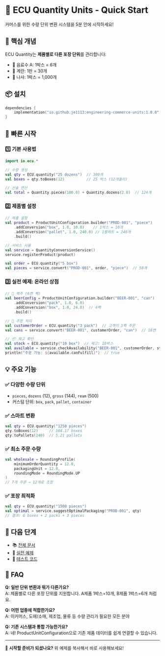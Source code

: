 # 🚀 ECU Quantity Units - Quick Start

커머스를 위한 수량 단위 변환 시스템을 5분 안에 시작하세요!

## 🎯 핵심 개념

ECU Quantity는 **제품별로 다른 포장 단위**를 관리합니다:
- 🥤 음료수 A: 1박스 = 6개
- 🥚 계란: 1판 = 30개  
- 🔩 나사: 1박스 = 1,000개

## 📦 설치

```kotlin
dependencies {
    implementation("io.github.je1113:engineering-commerce-units:1.0.0")
}
```

## 🏃 빠른 시작

### 1️⃣ 기본 사용법
```kotlin
import io.ecu.*

// 수량 생성
val qty = ECU.quantity("25 dozens")  // 300개
val boxes = qty.toBoxes(12)          // 25 박스 (12개들이)

// 산술 연산
val total = Quantity.pieces(100.0) + Quantity.dozens(2.0)  // 124개
```

### 2️⃣ 제품별 설정
```kotlin
// 제품 설정
val product = ProductUnitConfiguration.builder("PROD-001", "piece")
    .addConversion("box", 1.0, 10.0)    // 1박스 = 10개
    .addConversion("pallet", 1.0, 240.0) // 1팔레트 = 240개
    .build()

// 서비스 사용
val service = QuantityConversionService()
service.registerProduct(product)

val order = ECU.quantity("5 box")
val pieces = service.convert("PROD-001", order, "piece")  // 50개
```

### 3️⃣ 실전 예제: 온라인 상점
```kotlin
// 🍺 맥주 (6캔 팩)
val beerConfig = ProductUnitConfiguration.builder("BEER-001", "can")
    .addConversion("pack", 1.0, 6.0)
    .addConversion("box", 1.0, 24.0)  // 4팩
    .build()

// 🛒 주문 처리
val customerOrder = ECU.quantity("3 pack")  // 고객이 3팩 주문
val cans = service.convert("BEER-001", customerOrder, "can")  // 18캔

// 📦 재고 확인
val stock = ECU.quantity("10 box")  // 재고: 10박스
val available = service.checkAvailability("BEER-001", customerOrder, stock)
println("주문 가능: ${available.canFulfill}")  // true
```

## 💡 주요 기능

### ✅ 다양한 수량 단위
- `pieces`, `dozens` (12), `gross` (144), `ream` (500)
- 커스텀 단위: `box`, `pack`, `pallet`, `container`

### ✅ 스마트 변환
```kotlin
val qty = ECU.quantity("1250 pieces")
qty.toBoxes(12)     // 104.17 boxes
qty.toPallets(240)  // 5.21 pallets
```

### ✅ 최소 주문 수량
```kotlin
val wholesale = RoundingProfile(
    minimumOrderQuantity = 12.0,
    packagingUnit = 12.0,
    roundingMode = RoundingMode.UP
)
// 7개 주문 → 12개로 조정
```

### ✅ 포장 최적화
```kotlin
val qty = ECU.quantity("1500 pieces")
val optimal = service.suggestOptimalPackaging("PROD-001", qty)
// 결과: 6 boxes + 2 packs + 3 pieces
```

## 📖 다음 단계

- 📚 [전체 문서](QUANTITY_UNITS.md)
- 💼 [실전 예제](../ecu-commerce/src/main/kotlin/io/ecu/examples/QuantityUsageGuide.kt)
- 🧪 [테스트 코드](src/test/kotlin/io/ecu/QuantityTest.kt)

## 🤔 FAQ

**Q: 일반 단위 변환과 뭐가 다른가요?**  
A: 제품별로 다른 포장 단위를 지원합니다. A제품 1박스=10개, B제품 1박스=6개 처럼요.

**Q: 어떤 업종에 적합한가요?**  
A: 이커머스, 도매/소매, 제조업, 물류 등 수량 관리가 필요한 모든 분야

**Q: 기존 시스템과 통합 가능한가요?**  
A: 네! ProductUnitConfiguration으로 기존 제품 데이터를 쉽게 연결할 수 있습니다.

---
🎉 **시작할 준비가 되셨나요?** 위 예제를 복사해서 바로 사용해보세요!
